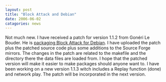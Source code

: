 ```yaml
---
layout: post
title: "Block Attack and Debian"
date: 2006-06-02
catagories: news
---
```

Not much new. I have received a patch for version 1.1.2 from Gonéri Le Bouder. He is [packaging Block Attack for Debian](http://bugs.debian.org/cgi-bin/bugreport.cgi?bug=368395). I have uploaded the patch plus the patched source code plus some additions to the Source Forge mirrors. The changes in the patch are related to the makefile and the directory there the data files are loaded from. I hope that the patched version will make it easier to make packages should anyone want to.
I have been working on a new version 1.1.3 witch includes a Replay function (done) and network play. The patch will be incorporated in the next version. 
